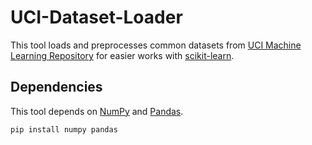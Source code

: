 # UCI-Dataset-Loader
This tool loads and preprocesses common datasets from [UCI Machine Learning Repository](https://archive.ics.uci.edu/ml/) for easier works with [scikit-learn](https://scikit-learn.org/).

## Dependencies
This tool depends on [NumPy](http://www.numpy.org/) and [Pandas](https://pandas.pydata.org/).
```
pip install numpy pandas
```
